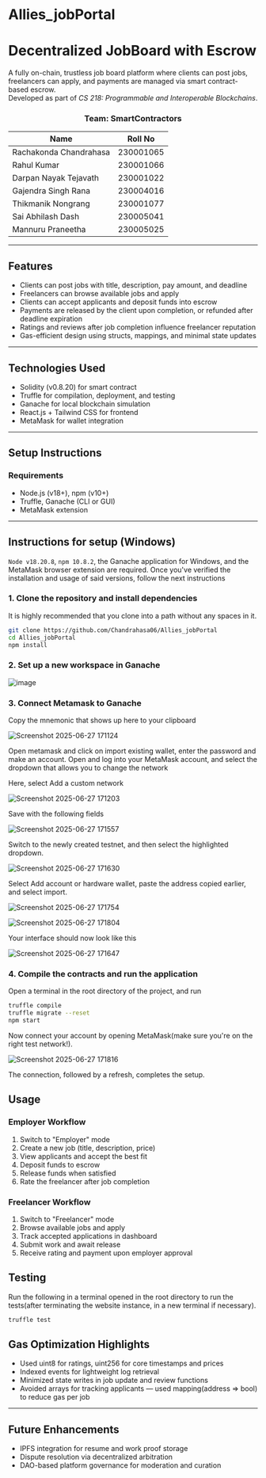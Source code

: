 # Allies_jobPortal

# Decentralized JobBoard with Escrow

A fully on-chain, trustless job board platform where clients can post jobs, freelancers can apply, and payments are managed via smart contract-based escrow.  
Developed as part of *CS 218: Programmable and Interoperable Blockchains*.

<div align="center">

### Team: SmartContractors
| Name         | Roll No |
|--------------|---------|
| Rachakonda Chandrahasa | 230001065 |
| Rahul Kumar | 230001066 |
| Darpan Nayak Tejavath | 230001022 |
| Gajendra Singh Rana | 230004016 |
| Thikmanik Nongrang | 230001077 |
| Sai Abhilash Dash | 230005041 |
| Mannuru Praneetha | 230005025 |

</div>

---

## Features

- Clients can post jobs with title, description, pay amount, and deadline
- Freelancers can browse available jobs and apply
- Clients can accept applicants and deposit funds into escrow
- Payments are released by the client upon completion, or refunded after deadline expiration
- Ratings and reviews after job completion influence freelancer reputation
- Gas-efficient design using structs, mappings, and minimal state updates

---

## Technologies Used

- Solidity (v0.8.20) for smart contract
- Truffle for compilation, deployment, and testing
- Ganache for local blockchain simulation
- React.js + Tailwind CSS for frontend
- MetaMask for wallet integration

---

## Setup Instructions

### Requirements
- Node.js (v18+), npm (v10+)
- Truffle, Ganache (CLI or GUI)
- MetaMask extension

---
## Instructions for setup (Windows)

`Node v18.20.8`, `npm 10.8.2`, the Ganache application for Windows, and the MetaMask browser extension are required. Once you've verified the installation and usage of said versions, follow the next instructions
### 1. Clone the repository and install dependencies
It is highly recommended that you clone into a path without any spaces in it.
``` bash
git clone https://github.com/Chandrahasa06/Allies_jobPortal
cd Allies_jobPortal
npm install
```
### 2. Set up a new workspace in Ganache
![image](https://github.com/user-attachments/assets/47c1b4ba-2682-4c2a-80a8-b4e58cc73221)

### 3. Connect Metamask to Ganache

Copy the mnemonic that shows up here to your clipboard

![Screenshot 2025-06-27 171124](https://github.com/user-attachments/assets/dbf54cef-e814-47cd-80ef-8ef57615c619)

Open metamask and click on import existing wallet, enter the password and make an account.
Open and log into your MetaMask account, and select the dropdown that allows you to change the network

Here, select Add a custom network

![Screenshot 2025-06-27 171203](https://github.com/user-attachments/assets/60123c72-b4f1-493e-9701-47e67ac9af1d)

Save with the following fields

![Screenshot 2025-06-27 171557](https://github.com/user-attachments/assets/abbabe08-66a9-486b-abd7-7c9346ec2ce0)

Switch to the newly created testnet, and then select the highlighted dropdown.

![Screenshot 2025-06-27 171630](https://github.com/user-attachments/assets/7657303f-12f4-4dd6-9741-987862e8763c)

Select Add account or hardware wallet, paste the address copied earlier, and select import.

![Screenshot 2025-06-27 171754](https://github.com/user-attachments/assets/1039077e-7c6c-4c01-abac-b77068a1bc01)

![Screenshot 2025-06-27 171804](https://github.com/user-attachments/assets/7c55252a-578e-4d35-8424-023d892e54ad)

Your interface should now look like this

![Screenshot 2025-06-27 171647](https://github.com/user-attachments/assets/29d14fe9-c029-4f82-9b16-3e33be295269)

### 4. Compile the contracts and run the application
Open a terminal in the root directory of the project, and run
``` bash
truffle compile
truffle migrate --reset
npm start
```

Now connect your account by opening MetaMask(make sure you're on the right test network!).

![Screenshot 2025-06-27 171816](https://github.com/user-attachments/assets/a84f2de4-db65-40ec-ae5a-1cf7a66063f5)

The connection, followed by a refresh, completes the setup.

## Usage

### Employer Workflow

1. Switch to "Employer" mode
2. Create a new job (title, description, price)
3. View applicants and accept the best fit
4. Deposit funds to escrow
5. Release funds when satisfied
6. Rate the freelancer after job completion

### Freelancer Workflow

1. Switch to "Freelancer" mode
2. Browse available jobs and apply
3. Track accepted applications in dashboard
4. Submit work and await release
5. Receive rating and payment upon employer approval

## Testing
Run the following in a terminal opened in the root directory to run the tests(after terminating the website instance, in a new terminal if necessary).
``` bash
truffle test
```
<div align="center">


</div>

## Gas Optimization Highlights

- Used uint8 for ratings, uint256 for core timestamps and prices
- Indexed events for lightweight log retrieval
- Minimized state writes in job update and review functions
- Avoided arrays for tracking applicants — used mapping(address => bool) to reduce gas per job

---

## Future Enhancements

- IPFS integration for resume and work proof storage
- Dispute resolution via decentralized arbitration
- DAO-based platform governance for moderation and curation
  
